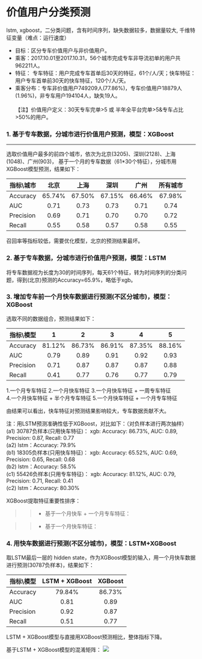# 价值用户分类预测
lstm, xgboost，二分类问题，含有时间序列，缺失数据较多，数据量较大, 千维特征变量（难点：运行速度）<br> 

* 目标：区分专车价值用户与非价值用户。<br>  
* 乘客：2017.10.01至2017.10.31，56个城市完成专车非导流初单的用户共962211人。<br>  
* 特征： 专车特征：用户完成专车首单后30天的特征，61个/人/天；快车特征：用户专车首单前30天的快车特征，120个/人/天。<br>  
* 乘客分布：专车非价值用户749209人(77.86%)，专车价值用户18879人(1.96%)，非专车用户194104人，缺失19人。<br>  
【注】价值用户定义：30天专车完单>5 或 半年全平台完单>5&专车占比>50%的用户。<br>  

### 1. 基于专车数据，分城市进行价值用户预测，模型：XGBoost<br>  
----
选取价值用户最多的前四个城市，依次为北京(3205)、深圳(2128)、上海(1048)、广州(903)，
基于一个月的专车数据（61*30个特征），分城市用XGBoost模型预测，结果如下：<br>  

指标\城市      | 北京     | 上海     | 深圳     | 广州 |所有城市
 -------- | :-----------:  | :-----------: | :-----------: | :-----------: | :-----------:  
Accuracy | 65.74% | 67.50% | 67.15% | 66.46% | 67.98%    
AUC | 0.71 | 0.73 | 0.73 | 0.71 | 0.74
Precision | 0.69 | 0.71| 0.70 | 0.70 | 0.72
Recall | 0.55 | 0.58 | 0.57 | 0.58 | 0.55


召回率等指标较低，需要优化模型，北京的预测结果最坏。
 
### 2. 基于专车数据，分城市进行价值用户预测，模型：LSTM
将专车数据视为长度为30的时间序列，每天61个特征，转为时间序列的分类问题，得到(北京)预测的Accuracy=65.9%，略低于xgb。


### 3. 增加专车前一个月快车数据进行预测(不区分城市)，模型：XGBoost
选取不同的数据组合，预测结果如下：

 指标\模型      | 1     | 2     | 3     | 4 | 5
 -------- | :-----------:  | :-----------: | :-----------: | :-----------: | :-----------:  
Accuracy | 81.12% | 86.73% | 86.91% | 87.35% | 88.16%    
AUC | 0.79 | 0.89 | 0.91 | 0.92 | 0.93
Precision | 0.71 | 0.87 | 0.87 | 0.87 | 0.88
Recall | 0.41 | 0.77 | 0.76 | 0.77 | 0.79

1.一个月专车特征    2.一个月快车特征    3.一个月快车特征 + 一周专车特征 <br>
4.一个月快车特征 + 半个月专车特征        5.一个月快车特征 + 一个月专车特征

由结果可以看出，快车特征对预测结果影响较大，专车数据贡献不大。<br>

注：用LSTM预测准确性低于XGBoost，对比如下：（对负样本进行两次抽样）<br>
(a1) 30787负样本(只用快车特征)： xgb: Accuracy: 86.73%, AUC: 0.89, Precision: 0.87, Recall: 0.77<br>
(a2)                                                  lstm：Accuracy: 79.9%<br>
(b1) 18305负样本(只用快车特征)： xgb: Accuracy: 65.52%, AUC: 0.69, Precision: 0.65, Recall: 0.68<br>
(b2)                                                 lstm：Accuracy: 58.5%<br>
(c1) 55426负样本(只用专车特征)： xgb: Accuracy: 81.12%, AUC: 0.79, Precision: 0.71, Recall: 0.41<br>
(c2)                                                 lstm：Accuracy: 80.30%<br>


XGBoost提取特征重要性排序：
>>* 基于一个月快车 + 一个月专车特征：


>>* 基于一个月快车特征：



### 4. 用快车数据进行预测(不区分城市)，模型：LSTM+XGBoost

取LSTM最后一层的 hidden state，作为XGBoost模型的输入，用一个月快车数据进行预测(30787负样本)，结果如下：<br>

指标\模型      | LSTM + XGBoost  | XGBoost 
 -------- | :-----------:  | :-----------: 
Accuracy | 79.84% | 86.73%  
AUC | 0.81 | 0.89 
Precision | 0.92 | 0.87 
Recall | 0.51 | 0.77 

LSTM + XGBoost模型与直接用XGBoost预测相比，整体指标下降。<br>

基于LSTM + XGBoost模型的混淆矩阵：
![](http://wiki.intra.xiaojukeji.com/download/attachments/174009996/矩阵.png?version=1&modificationDate=1542354743000&api=v2)
